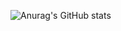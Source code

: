 ![Anurag's GitHub stats](https://github-readme-stats.vercel.app/api?username=posion77&show_icons=true&theme=radical)
